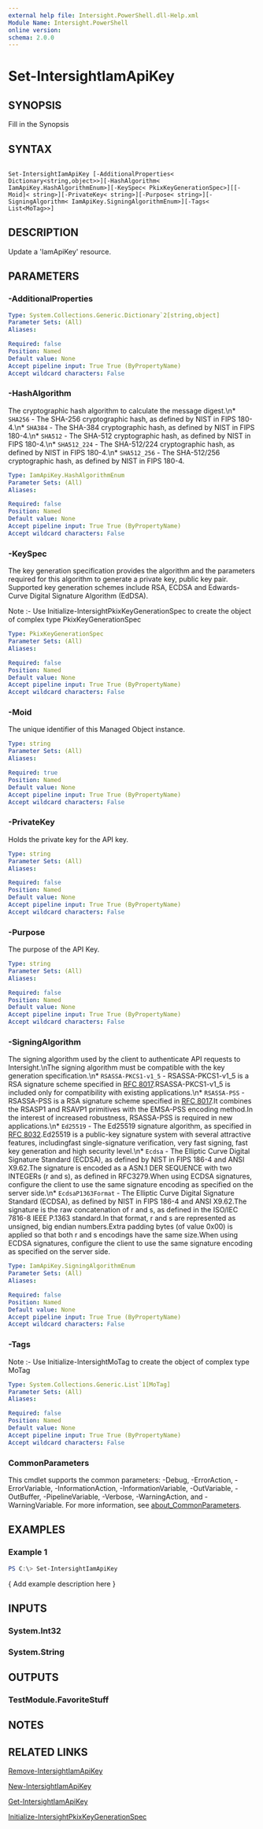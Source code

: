 ```yaml
---
external help file: Intersight.PowerShell.dll-Help.xml
Module Name: Intersight.PowerShell
online version:
schema: 2.0.0
---
```


# Set-IntersightIamApiKey

## SYNOPSIS
Fill in the Synopsis

## SYNTAX

```

Set-IntersightIamApiKey [-AdditionalProperties< Dictionary<string,object>>][-HashAlgorithm< IamApiKey.HashAlgorithmEnum>][-KeySpec< PkixKeyGenerationSpec>][[-Moid]< string>][-PrivateKey< string>][-Purpose< string>][-SigningAlgorithm< IamApiKey.SigningAlgorithmEnum>][-Tags< List<MoTag>>]

```

## DESCRIPTION
Update a &apos;IamApiKey&apos; resource.

## PARAMETERS

### -AdditionalProperties


```yaml
Type: System.Collections.Generic.Dictionary`2[string,object]
Parameter Sets: (All)
Aliases:

Required: false
Position: Named
Default value: None
Accept pipeline input: True True (ByPropertyName)
Accept wildcard characters: False
```

### -HashAlgorithm
The cryptographic hash algorithm to calculate the message digest.\n* `SHA256` - The SHA-256 cryptographic hash, as defined by NIST in FIPS 180-4.\n* `SHA384` - The SHA-384 cryptographic hash, as defined by NIST in FIPS 180-4.\n* `SHA512` - The SHA-512 cryptographic hash, as defined by NIST in FIPS 180-4.\n* `SHA512_224` - The SHA-512/224 cryptographic hash, as defined by NIST in FIPS 180-4.\n* `SHA512_256` - The SHA-512/256 cryptographic hash, as defined by NIST in FIPS 180-4.

```yaml
Type: IamApiKey.HashAlgorithmEnum
Parameter Sets: (All)
Aliases:

Required: false
Position: Named
Default value: None
Accept pipeline input: True True (ByPropertyName)
Accept wildcard characters: False
```

### -KeySpec
The key generation specification provides the algorithm and the parameters required for this algorithm to generate a private key, public key pair. Supported key generation schemes include RSA, ECDSA and Edwards-Curve Digital Signature Algorithm (EdDSA).

Note :- Use Initialize-IntersightPkixKeyGenerationSpec to create the object of complex type PkixKeyGenerationSpec

```yaml
Type: PkixKeyGenerationSpec
Parameter Sets: (All)
Aliases:

Required: false
Position: Named
Default value: None
Accept pipeline input: True True (ByPropertyName)
Accept wildcard characters: False
```

### -Moid
The unique identifier of this Managed Object instance.

```yaml
Type: string
Parameter Sets: (All)
Aliases:

Required: true
Position: Named
Default value: None
Accept pipeline input: True True (ByPropertyName)
Accept wildcard characters: False
```

### -PrivateKey
Holds the private key for the API key.

```yaml
Type: string
Parameter Sets: (All)
Aliases:

Required: false
Position: Named
Default value: None
Accept pipeline input: True True (ByPropertyName)
Accept wildcard characters: False
```

### -Purpose
The purpose of the API Key.

```yaml
Type: string
Parameter Sets: (All)
Aliases:

Required: false
Position: Named
Default value: None
Accept pipeline input: True True (ByPropertyName)
Accept wildcard characters: False
```

### -SigningAlgorithm
The signing algorithm used by the client to authenticate API requests to Intersight.\nThe signing algorithm must be compatible with the key generation specification.\n* `RSASSA-PKCS1-v1_5` - RSASSA-PKCS1-v1_5 is a RSA signature scheme specified in [RFC 8017](https://tools.ietf.org/html/rfc8017).RSASSA-PKCS1-v1_5 is included only for compatibility with existing applications.\n* `RSASSA-PSS` - RSASSA-PSS is a RSA signature scheme specified in [RFC 8017](https://tools.ietf.org/html/rfc8017).It combines the RSASP1 and RSAVP1 primitives with the EMSA-PSS encoding method.In the interest of increased robustness, RSASSA-PSS is required in new applications.\n* `Ed25519` - The Ed25519 signature algorithm, as specified in [RFC 8032](https://tools.ietf.org/html/rfc8032).Ed25519 is a public-key signature system with several attractive features, includingfast single-signature verification, very fast signing, fast key generation and high security level.\n* `Ecdsa` - The Elliptic Curve Digital Signature Standard (ECDSA), as defined by NIST in FIPS 186-4 and ANSI X9.62.The signature is encoded as a ASN.1 DER SEQUENCE with two INTEGERs (r and s), as defined in RFC3279.When using ECDSA signatures, configure the client to use the same signature encoding as specified on the server side.\n* `EcdsaP1363Format` - The Elliptic Curve Digital Signature Standard (ECDSA), as defined by NIST in FIPS 186-4 and ANSI X9.62.The signature is the raw concatenation of r and s, as defined in the ISO/IEC 7816-8 IEEE P.1363 standard.In that format, r and s are represented as unsigned, big endian numbers.Extra padding bytes (of value 0x00) is applied so that both r and s encodings have the same size.When using ECDSA signatures, configure the client to use the same signature encoding as specified on the server side.

```yaml
Type: IamApiKey.SigningAlgorithmEnum
Parameter Sets: (All)
Aliases:

Required: false
Position: Named
Default value: None
Accept pipeline input: True True (ByPropertyName)
Accept wildcard characters: False
```

### -Tags


Note :- Use Initialize-IntersightMoTag to create the object of complex type MoTag

```yaml
Type: System.Collections.Generic.List`1[MoTag]
Parameter Sets: (All)
Aliases:

Required: false
Position: Named
Default value: None
Accept pipeline input: True True (ByPropertyName)
Accept wildcard characters: False
```


### CommonParameters
This cmdlet supports the common parameters: -Debug, -ErrorAction, -ErrorVariable, -InformationAction, -InformationVariable, -OutVariable, -OutBuffer, -PipelineVariable, -Verbose, -WarningAction, and -WarningVariable. For more information, see [about_CommonParameters](http://go.microsoft.com/fwlink/?LinkID=113216).

## EXAMPLES

### Example 1
```powershell
PS C:\> Set-IntersightIamApiKey
```

{ Add example description here }

## INPUTS

### System.Int32

### System.String

## OUTPUTS

### TestModule.FavoriteStuff

## NOTES

## RELATED LINKS

[Remove-IntersightIamApiKey](./Remove-IntersightIamApiKey.md)

[New-IntersightIamApiKey](./New-IntersightIamApiKey.md)

[Get-IntersightIamApiKey](./Get-IntersightIamApiKey.md)

[Initialize-IntersightPkixKeyGenerationSpec](./Initialize-IntersightPkixKeyGenerationSpec.md)
